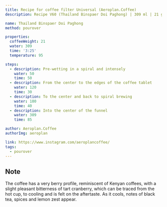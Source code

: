 ```yaml
---
title: Recipe for coffee filter Universal (Aeroplan.Coffee)
description: Recipe V60 (Thailand Binspaer Doi Paghong) | 309 ml | 21 gr

name: Thailand Binspaer Doi Paghong
method: pourover

properties:
  coffeeWeight: 21
  water: 309
  time: '3:25'
  temperature: 95

steps:
  - description: Pre-wetting in a spiral and intensely
    water: 50
    time: 50
  - description: From the center to the edges of the coffee tablet
    water: 120
    time: 30
  - description: To the center and back to spiral brewing
    water: 180
    time: 40
  - description: Into the center of the funnel
    water: 309
    time: 85

author: Aeroplan.Coffee
authorImg: aeroplan

link: https://www.instagram.com/aeroplancoffee/
tags:
  - pourover
---
```


## Note
The coffee has a very berry profile, reminiscent of Kenyan coffees, with a slight pleasant bitterness of tart cranberry, which can be traced from the hot cup, to cooling and is felt on the aftertaste.
As it cools, notes of black tea, spices and lemon zest appear.


